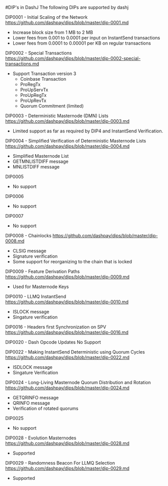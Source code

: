 #DIP's in DashJ
The following DIPs are supported by dashj

DIP0001 - Initial Scaling of the Network
https://github.com/dashpay/dips/blob/master/dip-0001.md
* Increase block size from 1 MB to 2 MB
* Lower fees from 0.001 to 0.0001 per input on InstantSend transactions
* Lower fees from 0.0001 to 0.00001 per KB on regular transactions

DIP0002 - Special Transactions
https://github.com/dashpay/dips/blob/master/dip-0002-special-transactions.md
* Support Transaction version 3
    * Coinbase Transaction
    * ProRegTx
    * ProUpServTx
    * ProUpRegTx
    * ProUpRevTx
    * Quorum Commitment (limited)

DIP0003 - Deterministic Masternode (DMN) Lists
https://github.com/dashpay/dips/blob/master/dip-0003.md
* Limited support as far as required by DIP4 and InstantSend Verification.

DIP0004 - Simplified Verification of Deterministic Masternode Lists
https://github.com/dashpay/dips/blob/master/dip-0004.md
* Simplified Masternode List
* GETMNLISTDIFF message
* MNLISTDIFF message

DIP0005
* No support

DIP0006
* No support

DIP0007
* No support

DIP0008 - Chainlocks
https://github.com/dashpay/dips/blob/master/dip-0008.md
* CLSIG message
* Signature verification
* Some support for reorganizing to the chain that is locked

DIP0009 - Feature Derivation Paths
https://github.com/dashpay/dips/blob/master/dip-0009.md
* Used for Masternode Keys

DIP0010 - LLMQ InstantSend
https://github.com/dashpay/dips/blob/master/dip-0010.md
* ISLOCK message
* Singature verification

DIP0016 - Headers first Synchronization on SPV
https://github.com/dashpay/dips/blob/master/dip-0016.md

DIP0020 - Dash Opcode Updates
No Support

DIP0022 - Making InstantSend Deterministic using Quorum Cycles
https://github.com/dashpay/dips/blob/master/dip-0022.md
* ISDLOCK message
* Singature Verification

DIP0024 - Long-Living Masternode Quorum Distribution and Rotation
https://github.com/dashpay/dips/blob/master/dip-0024.md
* GETQRINFO message
* QRINFO message
* Verification of rotated quorums

DIP0025
* No support

DIP0028 - Evolution Masternodes
https://github.com/dashpay/dips/blob/master/dip-0028.md
* Supported

DIP0029 - Randomness Beacon For LLMQ Selection
https://github.com/dashpay/dips/blob/master/dip-0029.md
* Supported
